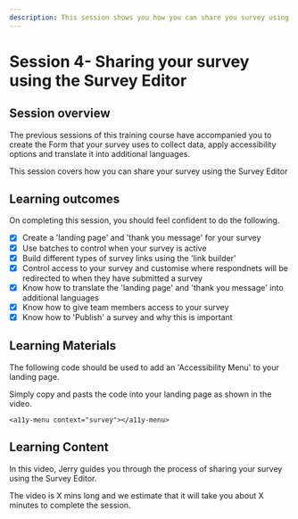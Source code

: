 ```yaml
---
description: This session shows you how you can share you survey using the Survey Editor
---
```


# Session 4- Sharing your survey using the Survey Editor

## Session overview

The previous sessions of this training course have accompanied you to create the Form that your survey uses to collect data, apply accessibility options and translate it into additional languages.

This session covers how you can share your survey using the Survey Editor

## Learning outcomes

On completing this session, you should feel confident to do the following.

* [x] Create a 'landing page' and 'thank you message' for your survey
* [x] Use batches to control when your survey is active
* [x] Build different types of survey links using the 'link builder'
* [x] Control access to your survey and customise where respondnets will be redirected to when they have submitted a survey&#x20;
* [x] Know how to translate the 'landing page' and 'thank you message' into additional languages
* [x] Know how to give team members access to your survey
* [x] Know how to 'Publish' a survey and why this is important

## Learning Materials

The following code should be used to add an 'Accessibility Menu' to your landing page. &#x20;

Simply copy and pasts the code into your landing page as shown in the video.  &#x20;

```markup
<a11y-menu context="survey"></a11y-menu>
```

## Learning Content

In this video, Jerry guides you through the process of sharing your survey using the Survey Editor.

The video is X mins long and we estimate that it will take you about X minutes to complete the session.
